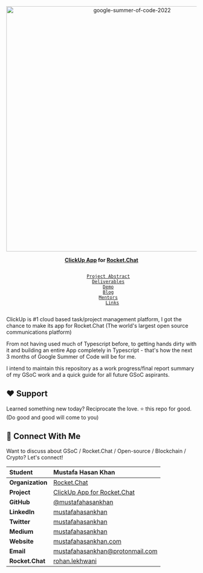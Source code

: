 <div align="center">
    <a href="https://summerofcode.withgoogle.com/programs/2022/projects/tN7gvf0E"><img src="https://i.imgur.com/pgkUceb.png](https://assets-global.website-files.com/611a19ba853b746b32f6b402/62444b257d9d86ad941fba00_image%20(10).png" width="650" alt="google-summer-of-code-2022"></a>
    <br>
    <b> 
        <p>
          <a href="https://clickup.com/">ClickUp App</a> for <a href="https://rocket.chat/">Rocket.Chat</a>
        </p>
    </b>
</div>

<p align="center">
    <code> 
        <a href="#-project-abstract">Project Abstract</a>&nbsp;&nbsp;&nbsp;
        <a href="#-deliverables">Deliverables</a>&nbsp;&nbsp;&nbsp;
        <a href="#-demo">Demo</a>&nbsp;&nbsp;&nbsp;
        <a href="#-blog">Blog</a>&nbsp;&nbsp;&nbsp;
        <a href="#-mentors">Mentors</a>&nbsp;&nbsp;&nbsp;
        <a href="#-links">Links</a>
    </code>
</p>

ClickUp is #1 cloud based task/project management platform, I got the chance to make its app for Rocket.Chat (The world's largest open source communications platform)

From not having used much of Typescript before, to getting hands dirty with it and building an entire App completely in Typescript - that's how the next 3 months of Google Summer of Code will be for me.

I intend to maintain this repository as a work progress/final report summary of my GSoC work and a quick guide for all future GSoC aspirants.

## ❤️ Support
Learned something new today? Reciprocate the love. ⭐ this repo for good. (Do good and good will come to you)
    
## 💬 Connect With Me    
Want to discuss about GSoC / Rocket.Chat / Open-source / Blockchain / Crypto? Let's connect!
<div align="center">

| **Student** | Mustafa Hasan Khan |
|:--------------------|:-------------------|
| **Organization** | [Rocket.Chat](https://rocket.chat/) |
| **Project** | [ClickUp App for Rocket.Chat](https://summerofcode.withgoogle.com/programs/2022/projects/tN7gvf0E) |
| **GitHub** | [@mustafahasankhan](https://github.com/mustafahasankhan) |
| **LinkedIn** | [mustafahasankhan](https://www.linkedin.com/in/mustafahasankhan) |
| **Twitter** | [mustafahasankhan](https://www.twitter.com/rohanlekhwani) |
| **Medium** | [mustafahasankhan](https://mustafahasankhan.medium.com/) |
| **Website** | [mustafahasankhan.com](https://mustafahasankhan.com) |
| **Email** | <a href="mailto:mustafahasankhan@protonmail.com">mustafahasankhan@protonmail.com</a> |
| **Rocket.Chat** | [rohan.lekhwani](https://open.rocket.chat/direct/mustafa.hasan.khan) |
       
</div>
